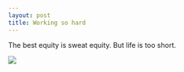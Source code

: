 ```yaml
---
layout: post
title: Working so hard
---
```

The best equity is sweat equity. But life is too short.

  
![](http://25.media.tumblr.com/e6186d9e711b14bffc45a17f7ccf3d14/tumblr_mpzbhpv6jY1sairgzo1_1280.jpg)
